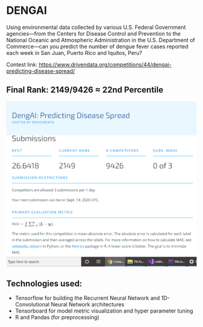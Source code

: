 # DENGAI
Using environmental data collected by various U.S. Federal Government agencies—from the Centers for Disease Control and Prevention to the National Oceanic and Atmospheric 
Administration in the U.S. Department of Commerce—can you predict the number of dengue fever cases reported each week in San Juan, Puerto Rico and Iquitos, Peru?

Contest link: https://www.drivendata.org/competitions/44/dengai-predicting-disease-spread/

## Final Rank: 2149/9426 ≈ 22nd Percentile

![alt text](https://github.com/icecap360/DengAI/blob/master/Result.png?raw=true)

## Technologies used: 
* Tensorflow for building the Recurrent Neural Network and 1D-Convolutional Neural Network architectures
* Tensorboard for model metric visualization and hyper parameter tuning
* R and Pandas (for preprocessing)

